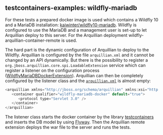 ## testcontainers-examples: wildfly-mariadb

For these tests a prepared docker image is used which contains a Wildfly 10 and a MariaDB installation: [kaiwinter/wildfly10-mariadb](https://hub.docker.com/r/kaiwinter/wildfly10-mariadb/).
Wildfly is configured to use the MariaDB and a management user is set-up to let Arquillian deploy to this server.
For the Arquillian deployment wildfly-arquillian-container-remote is used. 

The hard part is the dynamic configuration of Arquillian to deploy to the Wildfly.
Arquillian is configured by the file `arquillian.xml` and it cannot be changed by an API dynamically.
But there is the possibility to register a `org.jboss.arquillian.core.spi.LoadableExtension` service which can register a listener on the configuration process ([WildflyMariaDBDockerExtension](https://github.com/kaiwinter/testcontainers-examples/blob/master/wildfly-mariadb/src/test/java/com/github/kaiwinter/testsupport/arquillian/WildflyMariaDBDockerExtension.java)).
Arquillian can then be completely configured by the listener class and the [`arquillian.xml`](https://github.com/kaiwinter/testcontainers-examples/blob/master/wildfly-mariadb/src/test/resources/arquillian.xml) is almost empty:
```java
<arquillian xmlns="http://jboss.org/schema/arquillian" xmlns:xsi="http://www.w3.org/2001/XMLSchema-instance" xsi:schemaLocation="http://jboss.org/schema/arquillian">
   <container qualifier="wildfly-mariadb-docker" default="true">
      <protocol type="Servlet 3.0" />
   </container>
</arquillian>
```

The listener class starts the docker container by the library [testcontainers](https://github.com/testcontainers/testcontainers-java) and inserts the DB model by using [Flyway](http://flywaydb.org/). Then the Arquillian remote extension deploys the war file to the server and runs the tests.
